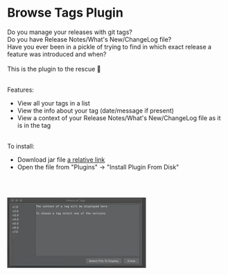 # Browse Tags Plugin
Do you manage your releases with git tags?<br>
Do you have Release Notes/What's New/ChangeLog file?<br>
Have you ever been in a pickle of trying to find in which exact release a feature was introduced and when?<br><br>
This is the plugin to the rescue  :tada:
<br><br>

Features:
- View all your tags in a list
- View the info about your tag (date/message if present)
- View a context of your Release Notes/What's New/ChangeLog file as it is in the tag
<br><br>
  
To install:
- Download jar file [a relative link](build/libs/browse-tags-plugin-1.0.jar)
- Open the file from "Plugins" -> "Install Plugin From Disk"

<br><br>
  
<img src="browse_tags_history_plugin.gif">

